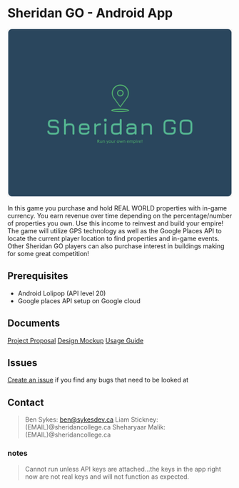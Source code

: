 # Sheridan GO - Android App

![Sheridan GO Logo](/image-resources/Sheridan-GO-Logo.png?raw=true "Sheridan GO")

In this game you purchase and hold REAL WORLD properties with in-game currency. You earn revenue over time depending on the percentage/number of properties you own. Use this income to reinvest and build your empire! The game will utilize GPS technology as well as the Google Places API to locate the current player location to find properties and in-game events. Other Sheridan GO players can also purchase interest in buildings making for some great competition!

## Prerequisites
- Android Lolipop (API level 20)
- Google places API setup on Google cloud

## Documents
[Project Proposal](/Sheridan-Go-Proposal.pdf)
[Design Mockup](/App_Mockup1.0.3.pdf)
[Usage Guide](/SheridanGO-UsageGuide-PDF.pdf)

## Issues
[Create an issue](https://github.com/SystemFiles/sheridan-go/issues/new/choose) if you find any bugs that need to be looked at

## Contact
> Ben Sykes: ben@sykesdev.ca
> Liam Stickney: (EMAIL)@sheridancollege.ca
> Sheharyaar Malik: (EMAIL)@sheridancollege.ca


### notes
> Cannot run unless API keys are attached...the keys in the app right now are not real keys and will not function as expected.
